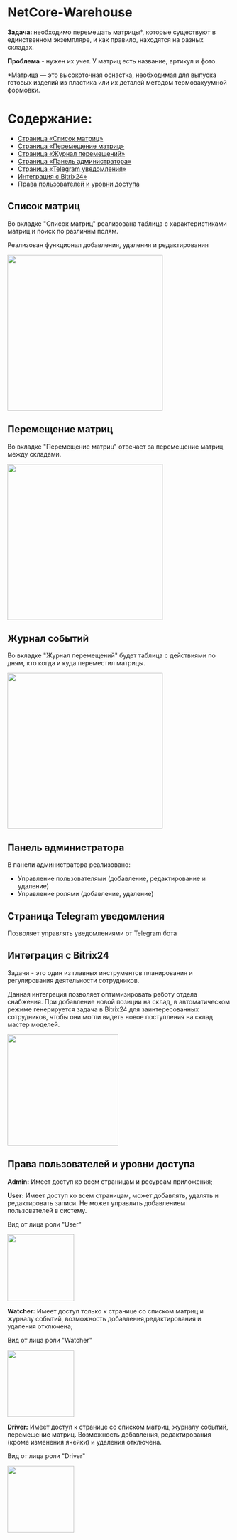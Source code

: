 # NetCore-Warehouse

<p><b>Задача: </b>необходимо перемещать матрицы*, которые существуют в единственном экземпляре, и как правило, находятся на разных складах.</p>
<p><b>Проблема</b> - нужен их учет. У матриц есть название, артикул и фото.</p>
<p>*Матрица — это высокоточная оснастка, необходимая для выпуска готовых изделий из пластика или их деталей методом термовакуумной формовки.</p>

# Содержание: 
<ul>
  <li>
    <a href="#items">Страница «Список матриц»</a>
  </li>
  <li>
    <a href="#ItemsMove">Страница «Перемещение матриц»</a>
  </li>
  <li>
    <a href="#Eventlog">Страница «Журнал перемещений»</a>
  </li>
  <li>
    <a href="#AdminPanel">Страница «Панель администратора»</a>
  </li>
  <li>
    <a href="#Telegram">Страница «Telegram уведомления»</a>
  </li>
  <li>
    <a href="#Bitrix24">Интеграция с Bitrix24»</a>
  </li>
  <li>
    <a href="#Roles">Права пользователей и уровни доступа</a>
  </li>
</ul>

## <a name="items">Список матриц</a>
<p>Во вкладке "Список матриц" реализована таблица с характеристиками матриц и поиск по различнм полям.</p>
<p>Реализован функционал добавления, удаления и редактирования</p>
<img src="https://user-images.githubusercontent.com/35505083/110385518-127ff400-8070-11eb-9ce4-4d55d2806cab.jpg" height="350">

## <a name="ItemsMove">Перемещение матриц</a>
<p>Во вкладке "Перемещение матриц" отвечает за перемещение матриц между складами.</p> 
<img src="https://user-images.githubusercontent.com/35505083/110385824-7c989900-8070-11eb-9834-9e73b11d836b.jpg" height="350">

## <a name="Eventlog">Журнал событий</a>
<p>Во вкладке "Журнал перемещений" будет таблица с действиями по дням, кто когда и куда переместил матрицы.</p>
<img src="https://user-images.githubusercontent.com/35505083/110385793-730f3100-8070-11eb-804c-a353bebfa83a.jpg" height="350">

## <a name="AdminPanel">Панель администратора</a>
<p>В панели администратора реализовано: </p>
<ul>
  <li>Управление пользователями (добавление, редактирование и удаление)</li>
  <li>Управление ролями (добавление, удаление)</li>
</ul>

## <a name="Telegram">Страница Telegram уведомления</a>
<p>Позволяет управлять уведомлениями от Telegram бота</p>


## <a name="Bitrix24">Интеграция с Bitrix24</a>
<p>Задачи -  это один из главных инструментов планирования и регулирования деятельности сотрудников.</p>
<p>Данная интеграция позволяет оптимизировать работу отдела снабжения. При добавление новой позиции на склад, в автоматическом режиме генерируется задача в Bitrix24 для заинтересованных сотрудников, чтобы они могли видеть новое поступления на склад мастер моделей.</p>
<img src="https://user-images.githubusercontent.com/35505083/110846151-831b5080-82bc-11eb-8a27-3312f051a504.JPG" height=250 >

## <a name="Roles">Права пользователей и уровни доступа</a>
<p><b>Admin:</b> Имеет доступ ко всем страницам и ресурсам приложения;</p>
<p><b>User:</b> Имеет доступ ко всем страницам, может добавлять, удалять и редактировать записи. Не может управлять добавлением пользователей в систему.</p>
<p>Вид от лица роли "User"</p>
<img src="https://user-images.githubusercontent.com/35505083/110846640-12c0ff00-82bd-11eb-9e76-257fac11c98b.png" height=150>
<p><b>Watcher:</b> Имеет доступ только к странице со списком матриц и журналу событий, возможность добавления,редактирования и удаления отключена;</p>
<p>Вид от лица роли "Watcher"</p>
<img src="https://user-images.githubusercontent.com/35505083/110846643-13599580-82bd-11eb-9db5-de8b0214e020.png" height=150>
<p><b>Driver:</b> Имеет доступ к странице со списком матриц, журналу событий, перемещение матриц. Возможность добавления, редактирования (кроме изменения ячейки) и удаления отключена.</p>
<p>Вид от лица роли "Driver"</p>
<img src="https://user-images.githubusercontent.com/35505083/110846645-13f22c00-82bd-11eb-8a40-70d43ec61c1e.png" height=150>







